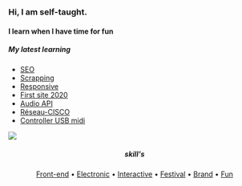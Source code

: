   <meta charset="utf-8">
  <meta name="viewport" content="width=device-width, initial-scale=1.0">
  <body>
<h3 align="left">Hi, I am self-taught.</h3>
<h4 align="left">I learn when I have time for fun</h4>

  <div class=""><h5 id="my-latest-learning">My latest learning</h5>
<ul>
<li><a href="https://www.livre-audio-enfant.com">SEO</a></li>
<li><a href="https://github.com/berru-g/Linkedin-job-search-and-automatic-response">Scrapping</a></li>
<li><a href="https://berru-g.github.io/Lego-revisited/">Responsive</a></li>
<li><a href="https://codepen.io/h-lautre/full/WNrbawy">First site 2020</a></li>
<li><a href="https://berru-g.github.io/Rick-MortySample/">Audio API</a></li>
<li><a href="https://github.com/berru-g/Desk-cmd-de-base/tree/main/Cisco">Réseau-CISCO</a></li>
<li><a href="https://github.com/berru-g/MAKE_PLAY-1">Controller USB midi</a></li>
</ul>
</div>


<div width="100%"><!--
<a href="https://github.com/berru-g/github-readme-stats"><img src="https://github-readme-stats.vercel.app/api/?username=berru-g&bg_color=a7a7a7&hide_border=true&title_color=118ab2&custom_title=Github activity&card_width=30%&include_all_commits=true"/>-->
 <img src="https://github-readme-stats.vercel.app/api/top-langs/?username=berru-g&text_color=a1a1a1&bg_color=a7a7a700&hide_border=true&title_color=a1a1a1&custom_title=Favorite-language&langs_count=10&card_height=100&layout=compact" />
</div>


<h5 align=center>skill's</h5>

<p align="center">
  <a href="https://codepen.io/h-lautre">Front-end</a> &bull;
  <a href="https://www.tindie.com/stores/makeandplay/">Electronic</a> &bull;
  <a href="https://berru-g.github.io/Lego-revisited/">Interactive</a> &bull;
  <a href="https://berru-g.github.io/assoberru/">Festival</a> &bull;
  <a href="https://berru-clothing.com">Brand</a> &bull;
  <a href="https://berru-g.github.io/couteau-adam">Fun</a>
</p>
</body>
